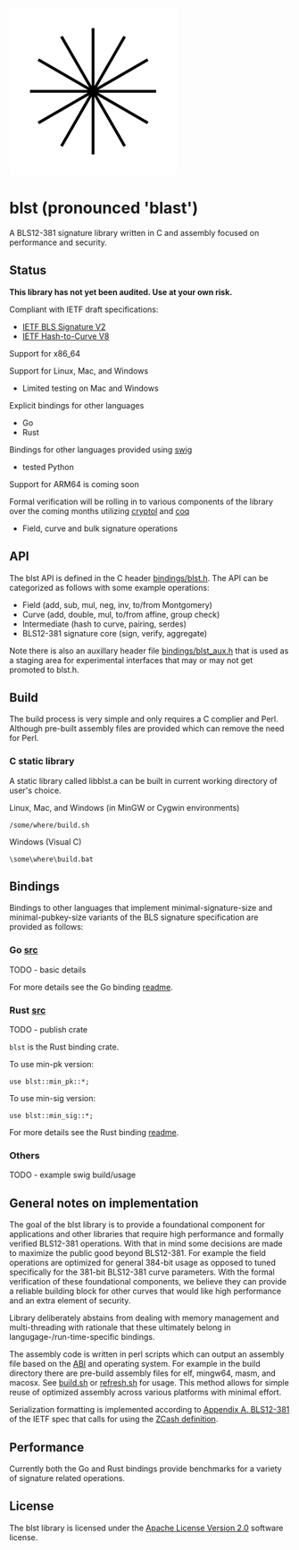 <div align="left">
  <img src=blst_logo_small.png>
</div>

# blst (pronounced 'blast')
A BLS12-381 signature library written in C and assembly focused on performance and security.

## Status
**This library has not yet been audited. Use at your own risk.**

Compliant with IETF draft specifications:
- [IETF BLS Signature V2](https://tools.ietf.org/html/draft-irtf-cfrg-bls-signature-02)
- [IETF Hash-to-Curve V8](https://tools.ietf.org/html/draft-irtf-cfrg-hash-to-curve-08)

Support for x86_64

Support for Linux, Mac, and Windows
- Limited testing on Mac and Windows

Explicit bindings for other languages
- Go
- Rust

Bindings for other languages provided using [swig](http://swig.org)
- tested Python

Support for ARM64 is coming soon

Formal verification will be rolling in to various components of the library over the coming months utilizing [cryptol](https://www.cryptol.net) and [coq](https://coq.inria.fr/)
- Field, curve and bulk signature operations

## API
The blst API is defined in the C header [bindings/blst.h](https://github.com/supranational/blst/blob/master/bindings/blst.h). The API can be categorized as follows with some example operations:
- Field (add, sub, mul, neg, inv, to/from Montgomery)
- Curve (add, double, mul, to/from affine, group check)
- Intermediate (hash to curve, pairing, serdes)
- BLS12-381 signature core (sign, verify, aggregate)

Note there is also an auxillary header file [bindings/blst_aux.h](https://github.com/supranational/blst/blob/master/bindings/blst_aux.h) that is used as a staging area for experimental interfaces that may or may not get promoted to blst.h.

## Build
The build process is very simple and only requires a C complier and Perl. Although pre-built assembly files are provided which can remove the need for Perl.

### C static library
A static library called libblst.a can be built in current working directory of user's choice.

Linux, Mac, and Windows (in MinGW or Cygwin environments)
```
/some/where/build.sh
```

Windows (Visual C)
```
\some\where\build.bat
```

## Bindings
Bindings to other languages that implement minimal-signature-size and minimal-pubkey-size variants of the BLS signature specification are provided as follows:

### Go [src](https://github.com/supranational/blst/tree/master/bindings/go)
TODO - basic details

For more details see the Go binding [readme](https://github.com/supranational/blst/tree/master/bindings/go/README.md).

### Rust [src](https://github.com/supranational/blst/tree/master/bindings/rust)
TODO - publish crate

`blst` is the Rust binding crate.

To use min-pk version:
```
use blst::min_pk::*;
```

To use min-sig version:
```
use blst::min_sig::*;
```

For more details see the Rust binding [readme](https://github.com/supranational/blst/tree/master/bindings/rust/README.md).

### Others
TODO - example swig build/usage

## General notes on implementation
The goal of the blst library is to provide a foundational component for applications and other libraries that require high performance and formally verified BLS12-381 operations. With that in mind some decisions are made to maximize the public good beyond BLS12-381. For example the field operations are optimized for general 384-bit usage as opposed to tuned specifically for the 381-bit BLS12-381 curve parameters. With the formal verification of these foundational components, we believe they can provide a reliable building block for other curves that would like high performance and an extra element of security.

Library deliberately abstains from dealing with memory management and multi-threading with rationale that these ultimately belong in langugage-/run-time-specific bindings.

The assembly code is written in perl scripts which can output an assembly file based on the [ABI](https://en.wikipedia.org/wiki/Application_binary_interface) and operating system. For example in the build directory there are pre-build assembly files for elf, mingw64, masm, and macosx. See [build.sh](https://github.com/supranational/blst/blob/master/build.sh) or [refresh.sh](https://github.com/supranational/blst/blob/master/build/refresh.sh) for usage. This method allows for simple reuse of optimized assembly across various platforms with minimal effort.

Serialization formatting is implemented according to [Appendix A. BLS12-381](https://tools.ietf.org/html/draft-irtf-cfrg-bls-signature-02#appendix-A) of the IETF spec that calls for using the [ZCash definition](https://github.com/zkcrypto/pairing/blob/master/src/bls12_381/README.md#serialization).

## Performance
Currently both the Go and Rust bindings provide benchmarks for a variety of signature related operations.

## License
The blst library is licensed under the [Apache License Version 2.0](LICENSE) software license.
